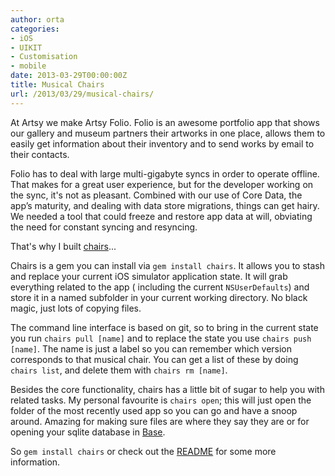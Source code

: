 ```yaml
---
author: orta
categories:
- iOS
- UIKIT
- Customisation
- mobile
date: 2013-03-29T00:00:00Z
title: Musical Chairs
url: /2013/03/29/musical-chairs/
---
```


At Artsy we make Artsy Folio. Folio is an awesome portfolio app that shows our gallery and museum partners their artworks in one place, allows them to easily get information about their inventory and to send works by email to their contacts.

Folio has to deal with large multi-gigabyte syncs in order to operate offline. That makes for a great user experience, but for the developer working on the sync, it's not as pleasant. Combined with our use of Core Data, the app’s maturity, and dealing with data store migrations, things can get hairy. We needed a tool that could freeze and restore app data at will, obviating the need for constant syncing and resyncing.

That's why I built [chairs](https://github.com/orta/chairs)...

<!--more-->

Chairs is a gem you can install via `gem install chairs`. It allows you to stash and replace your current iOS simulator application state. It will grab everything related to the app ( including the current `NSUserDefaults`) and store it in a named subfolder in your current working directory. No black magic, just lots of copying files.

The command line interface is based on git, so to bring in the current state you run `chairs pull [name]` and to replace the state you use `chairs push [name]`. The name is just a label so you can remember which version corresponds to that musical chair. You can get a list of these by doing `chairs list`, and delete them with `chairs rm [name]`.

Besides the core functionality, chairs has a little bit of sugar to help you with related tasks. My personal favourite is `chairs open`; this will just open the folder of the most recently used app so you can go and have a snoop around. Amazing for making sure files are where they say they are or for opening your sqlite database in [Base](http://menial.co.uk/base/).

So `gem install chairs` or check out the [README](https://github.com/orta/chairs) for some more information.
